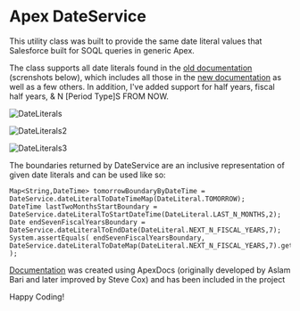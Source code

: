 # Apex DateService
This utility class was built to provide the same date literal values that Salesforce built for SOQL queries in generic Apex.

The class supports all date literals found in the [old documentation](https://help.salesforce.com/apex/HTViewHelpDoc?id=custom_dates.htm&language=en) (screnshots below), which includes all those in the [new documentation](https://developer.salesforce.com/docs/atlas.en-us.soql_sosl.meta/soql_sosl/sforce_api_calls_soql_select_dateformats.htm) as well as a few others. In addition, I've added support for half years, fiscal half years, & N [Period Type]S FROM NOW.

![DateLiterals](https://cloud.githubusercontent.com/assets/524857/17267057/36a070e2-55b6-11e6-89c2-3373515bb2a0.png)

![DateLiterals2](https://cloud.githubusercontent.com/assets/524857/17267058/3c82a278-55b6-11e6-808e-89f7dd8a1a61.png)

![DateLiterals3](https://cloud.githubusercontent.com/assets/524857/17267059/40d1d3bc-55b6-11e6-88fb-05168f5b8c6d.png)

The boundaries returned by DateService are an inclusive representation of given date literals and can be used like so:

```
Map<String,DateTime> tomorrowBoundaryByDateTime = DateService.dateLiteralToDateTimeMap(DateLiteral.TOMORROW);
DateTime lastTwoMonthsStartBoundary = DateService.dateLiteralToStartDateTime(DateLiteral.LAST_N_MONTHS,2);
Date endSevenFiscalYearsBoundary = DateService.dateLiteralToEndDate(DateLiteral.NEXT_N_FISCAL_YEARS,7);
System.assertEquals( endSevenFiscalYearsBoundary, DateService.dateLiteralToDateMap(DateLiteral.NEXT_N_FISCAL_YEARS,7).get(DateService.END_KEY) );
```

[Documentation](http://scottbcovert.github.io/apex-dateservice/) was created using ApexDocs (originally developed by Aslam Bari and later improved by Steve Cox) and has been included in the project

Happy Coding!